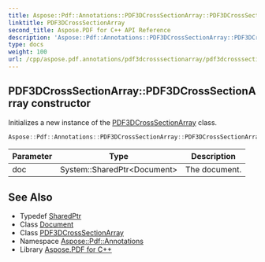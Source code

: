 ```yaml
---
title: Aspose::Pdf::Annotations::PDF3DCrossSectionArray::PDF3DCrossSectionArray constructor
linktitle: PDF3DCrossSectionArray
second_title: Aspose.PDF for C++ API Reference
description: 'Aspose::Pdf::Annotations::PDF3DCrossSectionArray::PDF3DCrossSectionArray constructor. Initializes a new instance of the PDF3DCrossSectionArray class in C++.'
type: docs
weight: 100
url: /cpp/aspose.pdf.annotations/pdf3dcrosssectionarray/pdf3dcrosssectionarray/
---
```

## PDF3DCrossSectionArray::PDF3DCrossSectionArray constructor


Initializes a new instance of the [PDF3DCrossSectionArray](../) class.

```cpp
Aspose::Pdf::Annotations::PDF3DCrossSectionArray::PDF3DCrossSectionArray(System::SharedPtr<Document> doc)
```


| Parameter | Type | Description |
| --- | --- | --- |
| doc | System::SharedPtr\<Document\> | The document. |

## See Also

* Typedef [SharedPtr](../../../system/sharedptr/)
* Class [Document](../../../aspose.pdf/document/)
* Class [PDF3DCrossSectionArray](../)
* Namespace [Aspose::Pdf::Annotations](../../)
* Library [Aspose.PDF for C++](../../../)
